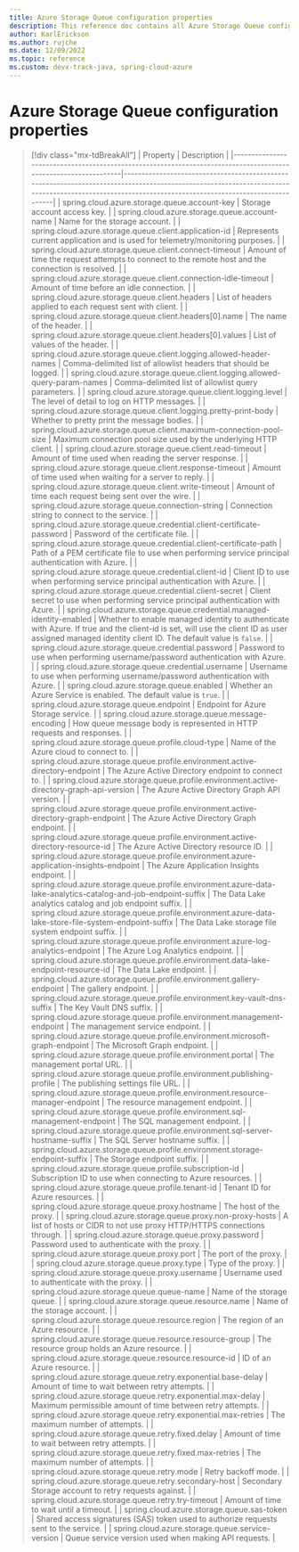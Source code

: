 ```yaml
---
title: Azure Storage Queue configuration properties
description: This reference doc contains all Azure Storage Queue configuration properties.
author: KarlErickson
ms.author: rujche
ms.date: 12/09/2022
ms.topic: reference
ms.custom: devx-track-java, spring-cloud-azure
---
```


# Azure Storage Queue configuration properties

> [!div class="mx-tdBreakAll"]
> | Property                                                                                                       | Description                                                                                                                                                                                        |
> |----------------------------------------------------------------------------------------------------------------|----------------------------------------------------------------------------------------------------------------------------------------------------------------------------------------------------|
> | spring.cloud.azure.storage.queue.account-key                                                                   | Storage account access key.                                                                                                                                                                        |
> | spring.cloud.azure.storage.queue.account-name                                                                  | Name for the storage account.                                                                                                                                                                      |
> | spring.cloud.azure.storage.queue.client.application-id                                                         | Represents current application and is used for telemetry/monitoring purposes.                                                                                                                      |
> | spring.cloud.azure.storage.queue.client.connect-timeout                                                        | Amount of time the request attempts to connect to the remote host and the connection is resolved.                                                                                                  |
> | spring.cloud.azure.storage.queue.client.connection-idle-timeout                                                | Amount of time before an idle connection.                                                                                                                                                          |
> | spring.cloud.azure.storage.queue.client.headers                                                                | List of headers applied to each request sent with client.                                                                                                                                          |
> | spring.cloud.azure.storage.queue.client.headers[0].name                                                        | The name of the header.                                                                                                                                                                            |
> | spring.cloud.azure.storage.queue.client.headers[0].values                                                      | List of values of the header.                                                                                                                                                                      |
> | spring.cloud.azure.storage.queue.client.logging.allowed-header-names                                           | Comma-delimited list of allowlist headers that should be logged.                                                                                                                                   |
> | spring.cloud.azure.storage.queue.client.logging.allowed-query-param-names                                      | Comma-delimited list of allowlist query parameters.                                                                                                                                                |
> | spring.cloud.azure.storage.queue.client.logging.level                                                          | The level of detail to log on HTTP messages.                                                                                                                                                       |
> | spring.cloud.azure.storage.queue.client.logging.pretty-print-body                                              | Whether to pretty print the message bodies.                                                                                                                                                        |
> | spring.cloud.azure.storage.queue.client.maximum-connection-pool-size                                           | Maximum connection pool size used by the underlying HTTP client.                                                                                                                                   |
> | spring.cloud.azure.storage.queue.client.read-timeout                                                           | Amount of time used when reading the server response.                                                                                                                                              |
> | spring.cloud.azure.storage.queue.client.response-timeout                                                       | Amount of time used when waiting for a server to reply.                                                                                                                                            |
> | spring.cloud.azure.storage.queue.client.write-timeout                                                          | Amount of time each request being sent over the wire.                                                                                                                                              |
> | spring.cloud.azure.storage.queue.connection-string                                                             | Connection string to connect to the service.                                                                                                                                                       |
> | spring.cloud.azure.storage.queue.credential.client-certificate-password                                        | Password of the certificate file.                                                                                                                                                                  |
> | spring.cloud.azure.storage.queue.credential.client-certificate-path                                            | Path of a PEM certificate file to use when performing service principal authentication with Azure.                                                                                                 |
> | spring.cloud.azure.storage.queue.credential.client-id                                                          | Client ID to use when performing service principal authentication with Azure.                                                                                                                      |
> | spring.cloud.azure.storage.queue.credential.client-secret                                                      | Client secret to use when performing service principal authentication with Azure.                                                                                                                  |
> | spring.cloud.azure.storage.queue.credential.managed-identity-enabled                                           | Whether to enable managed identity to authenticate with Azure. If true and the client-id is set, will use the client ID as user assigned managed identity client ID. The default value is `false`. |
> | spring.cloud.azure.storage.queue.credential.password                                                           | Password to use when performing username/password authentication with Azure.                                                                                                                       |
> | spring.cloud.azure.storage.queue.credential.username                                                           | Username to use when performing username/password authentication with Azure.                                                                                                                       |
> | spring.cloud.azure.storage.queue.enabled                                                                       | Whether an Azure Service is enabled. The default value is `true`.                                                                                                                                  |
> | spring.cloud.azure.storage.queue.endpoint                                                                      | Endpoint for Azure Storage service.                                                                                                                                                                |
> | spring.cloud.azure.storage.queue.message-encoding                                                              | How queue message body is represented in HTTP requests and responses.                                                                                                                              |
> | spring.cloud.azure.storage.queue.profile.cloud-type                                                            | Name of the Azure cloud to connect to.                                                                                                                                                             |
> | spring.cloud.azure.storage.queue.profile.environment.active-directory-endpoint                                 | The Azure Active Directory endpoint to connect to.                                                                                                                                                 |
> | spring.cloud.azure.storage.queue.profile.environment.active-directory-graph-api-version                        | The Azure Active Directory Graph API version.                                                                                                                                                      |
> | spring.cloud.azure.storage.queue.profile.environment.active-directory-graph-endpoint                           | The Azure Active Directory Graph endpoint.                                                                                                                                                         |
> | spring.cloud.azure.storage.queue.profile.environment.active-directory-resource-id                              | The Azure Active Directory resource ID.                                                                                                                                                            |
> | spring.cloud.azure.storage.queue.profile.environment.azure-application-insights-endpoint                       | The Azure Application Insights endpoint.                                                                                                                                                           |
> | spring.cloud.azure.storage.queue.profile.environment.azure-data-lake-analytics-catalog-and-job-endpoint-suffix | The Data Lake analytics catalog and job endpoint suffix.                                                                                                                                           |
> | spring.cloud.azure.storage.queue.profile.environment.azure-data-lake-store-file-system-endpoint-suffix         | The Data Lake storage file system endpoint suffix.                                                                                                                                                 |
> | spring.cloud.azure.storage.queue.profile.environment.azure-log-analytics-endpoint                              | The Azure Log Analytics endpoint.                                                                                                                                                                  |
> | spring.cloud.azure.storage.queue.profile.environment.data-lake-endpoint-resource-id                            | The Data Lake endpoint.                                                                                                                                                                            |
> | spring.cloud.azure.storage.queue.profile.environment.gallery-endpoint                                          | The gallery endpoint.                                                                                                                                                                              |
> | spring.cloud.azure.storage.queue.profile.environment.key-vault-dns-suffix                                      | The Key Vault DNS suffix.                                                                                                                                                                          |
> | spring.cloud.azure.storage.queue.profile.environment.management-endpoint                                       | The management service endpoint.                                                                                                                                                                   |
> | spring.cloud.azure.storage.queue.profile.environment.microsoft-graph-endpoint                                  | The Microsoft Graph endpoint.                                                                                                                                                                      |
> | spring.cloud.azure.storage.queue.profile.environment.portal                                                    | The management portal URL.                                                                                                                                                                         |
> | spring.cloud.azure.storage.queue.profile.environment.publishing-profile                                        | The publishing settings file URL.                                                                                                                                                                  |
> | spring.cloud.azure.storage.queue.profile.environment.resource-manager-endpoint                                 | The resource management endpoint.                                                                                                                                                                  |
> | spring.cloud.azure.storage.queue.profile.environment.sql-management-endpoint                                   | The SQL management endpoint.                                                                                                                                                                       |
> | spring.cloud.azure.storage.queue.profile.environment.sql-server-hostname-suffix                                | The SQL Server hostname suffix.                                                                                                                                                                    |
> | spring.cloud.azure.storage.queue.profile.environment.storage-endpoint-suffix                                   | The Storage endpoint suffix.                                                                                                                                                                       |
> | spring.cloud.azure.storage.queue.profile.subscription-id                                                       | Subscription ID to use when connecting to Azure resources.                                                                                                                                         |
> | spring.cloud.azure.storage.queue.profile.tenant-id                                                             | Tenant ID for Azure resources.                                                                                                                                                                     |
> | spring.cloud.azure.storage.queue.proxy.hostname                                                                | The host of the proxy.                                                                                                                                                                             |
> | spring.cloud.azure.storage.queue.proxy.non-proxy-hosts                                                         | A list of hosts or CIDR to not use proxy HTTP/HTTPS connections through.                                                                                                                           |
> | spring.cloud.azure.storage.queue.proxy.password                                                                | Password used to authenticate with the proxy.                                                                                                                                                      |
> | spring.cloud.azure.storage.queue.proxy.port                                                                    | The port of the proxy.                                                                                                                                                                             |
> | spring.cloud.azure.storage.queue.proxy.type                                                                    | Type of the proxy.                                                                                                                                                                                 |
> | spring.cloud.azure.storage.queue.proxy.username                                                                | Username used to authenticate with the proxy.                                                                                                                                                      |
> | spring.cloud.azure.storage.queue.queue-name                                                                    | Name of the storage queue.                                                                                                                                                                         |
> | spring.cloud.azure.storage.queue.resource.name                                                                 | Name of the storage account.                                                                                                                                                                       |
> | spring.cloud.azure.storage.queue.resource.region                                                               | The region of an Azure resource.                                                                                                                                                                   |
> | spring.cloud.azure.storage.queue.resource.resource-group                                                       | The resource group holds an Azure resource.                                                                                                                                                        |
> | spring.cloud.azure.storage.queue.resource.resource-id                                                          | ID of an Azure resource.                                                                                                                                                                           |
> | spring.cloud.azure.storage.queue.retry.exponential.base-delay                                                  | Amount of time to wait between retry attempts.                                                                                                                                                     |
> | spring.cloud.azure.storage.queue.retry.exponential.max-delay                                                   | Maximum permissible amount of time between retry attempts.                                                                                                                                         |
> | spring.cloud.azure.storage.queue.retry.exponential.max-retries                                                 | The maximum number of attempts.                                                                                                                                                                    |
> | spring.cloud.azure.storage.queue.retry.fixed.delay                                                             | Amount of time to wait between retry attempts.                                                                                                                                                     |
> | spring.cloud.azure.storage.queue.retry.fixed.max-retries                                                       | The maximum number of attempts.                                                                                                                                                                    |
> | spring.cloud.azure.storage.queue.retry.mode                                                                    | Retry backoff mode.                                                                                                                                                                                |
> | spring.cloud.azure.storage.queue.retry.secondary-host                                                          | Secondary Storage account to retry requests against.                                                                                                                                               |
> | spring.cloud.azure.storage.queue.retry.try-timeout                                                             | Amount of time to wait until a timeout.                                                                                                                                                            |
> | spring.cloud.azure.storage.queue.sas-token                                                                     | Shared access signatures (SAS) token used to authorize requests sent to the service.                                                                                                               |
> | spring.cloud.azure.storage.queue.service-version                                                               | Queue service version used when making API requests.                                                                                                                                               |
